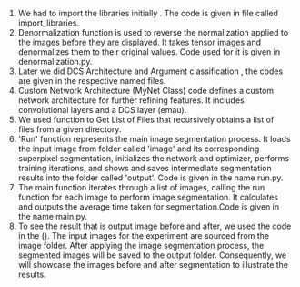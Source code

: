 1) We had to import the libraries initially . The code is given in file called import_libraries.
2) Denormalization function is used to reverse the normalization applied to the images before they are displayed. It takes tensor images and denormalizes them to their original values. Code used for it is given in denormalization.py.
3) Later we did DCS Architecture and Argument classification , the codes are given in the respective named files.
4) Custom Network Architecture (MyNet Class) code defines a custom network architecture for further refining features. It includes convolutional layers and a DCS layer (emau).
5) We used function to Get List of Files that recursively obtains a list of files from a given directory.
6) 'Run' function represents the main image segmentation process. It loads the input image from folder called 'image' and its corresponding superpixel segmentation, initializes the network and optimizer, performs training iterations, and shows and saves intermediate segmentation results into the folder called 'output'. Code is given in the name run.py.
7) The main function iterates through a list of images, calling the run function for each image to perform image segmentation. It calculates and outputs the average time taken for segmentation.Code is given in the name main.py.
8) To see the result that is output image before and after, we used the code in the (). The input images for the experiment are sourced from the image folder. After applying the image segmentation process, the segmented images will be saved to the output folder. Consequently, we will showcase the images before and after segmentation to illustrate the results.
